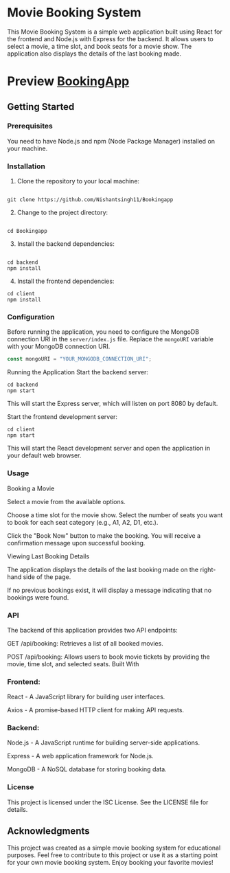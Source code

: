 # Movie Booking System

This Movie Booking System is a simple web application built using React for the frontend and Node.js with Express for the backend. It allows users to select a movie, a time slot, and book seats for a movie show. The application also displays the details of the last booking made.

# Preview  [BookingApp](https://65053937ba445e626d3ccc0c--magnificent-lily-dd274b.netlify.app/)
## Getting Started

### Prerequisites

You need to have Node.js and npm (Node Package Manager) installed on your machine.

### Installation

1. Clone the repository to your local machine:
```shell

git clone https://github.com/Nishantsingh11/Bookingapp
```


2. Change to the project directory:
```shell

cd Bookingapp
```


3. Install the backend dependencies:
```shell

cd backend
npm install
```



4. Install the frontend dependencies:

```shell
cd client
npm install
```



### Configuration

Before running the application, you need to configure the MongoDB connection URI in the `server/index.js` file. Replace the `mongoURI` variable with your MongoDB connection URI.

```javascript
const mongoURI = "YOUR_MONGODB_CONNECTION_URI";
```
Running the Application
Start the backend server:

```shell
cd backend
npm start
```
This will start the Express server, which will listen on port 8080 by default.

Start the frontend development server:

```shell
cd client
npm start
```
This will start the React development server and open the application in your default web browser.

### Usage
Booking a Movie

Select a movie from the available options.

Choose a time slot for the movie show.
Select the number of seats you want to book for each seat category (e.g., A1, A2, D1, etc.).

Click the "Book Now" button to make the booking. You will receive a confirmation message upon successful booking.

Viewing Last Booking Details

The application displays the details of the last booking made on the right-hand side of the page.

If no previous bookings exist, it will display a message indicating that no bookings were found.

### API
The backend of this application provides two API endpoints:

GET /api/booking: Retrieves a list of all booked movies.

POST /api/booking: Allows users to book movie tickets by providing the movie, time slot, and selected seats.
Built With
### Frontend:

React - A JavaScript library for building user interfaces.

Axios - A promise-based HTTP client for making API requests.
### Backend:

Node.js - A JavaScript runtime for building server-side applications.

Express - A web application framework for Node.js.

MongoDB - A NoSQL database for storing booking data.

### License
This project is licensed under the ISC License. See the LICENSE file for details.

## Acknowledgments
This project was created as a simple movie booking system for educational purposes.
Feel free to contribute to this project or use it as a starting point for your own movie booking system. Enjoy booking your favorite movies!

